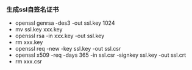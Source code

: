 ### 生成ssl自签名证书
- openssl genrsa -des3 -out ssl.key 1024
- mv ssl.key xxx.key
- openssl rsa -in xxx.key -out ssl.key
- rm xxx.key
- openssl req -new -key ssl.key -out ssl.csr
- openssl x509 -req -days 365 -in ssl.csr -signkey ssl.key -out ssl.crt
- rm xxx.csr